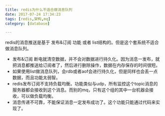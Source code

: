 ```yaml
---
title: redis为什么不适合做消息队列
date: 2017-07-24 17:34:23
tags: [redis,架构,mq]
category: [database]

---
```


redis的消息推送是基于 发布&订阅 功能 或者 list结构的。但是这个套系统不适合做消息队列。
<!--more-->

- 发布&订阅 断电就清空数据，并不会对数据进行持久化。因为消息一发布，就把消息都推送给订阅者了，然后进行删除操作，数据在内存保存的时间很短。
- 如果使用list做消息队列，会rdb或者aof会进行持久化，但是同样也会丢一点数据，而且功能太弱智。
- redis发布订阅不支持负载均衡。功能类似与udp，所有监控这个topic消息的服务器都会接收到这个消息。而别的mq，只有这个组的其中一台机器会接收，可以做负载均衡。
- 消息传递不可靠，不能保证消息一定发布成功了。这个功能只能通过代码来实现了。